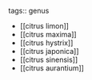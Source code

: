 tags:: genus

- [[citrus limon]]
- [[citrus maxima]]
- [[citrus hystrix]]
- [[citrus japonica]]
- [[citrus sinensis]]
- [[citrus aurantium]]